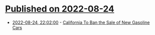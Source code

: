 # [Published on 2022-08-24](index.md)

* [2022-08-24, 22:02:00](https://news.slashdot.org/story/22/08/24/2024215/california-to-ban-the-sale-of-new-gasoline-cars?utm_source=rss1.0mainlinkanon&utm_medium=feed) - [California To Ban the Sale of New Gasoline Cars](https://news.slashdot.org/story/22/08/24/2024215/california-to-ban-the-sale-of-new-gasoline-cars?utm_source=rss1.0mainlinkanon&utm_medium=feed)
